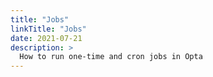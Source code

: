```yaml
---
title: "Jobs"
linkTitle: "Jobs"
date: 2021-07-21
description: >
  How to run one-time and cron jobs in Opta
---
```

